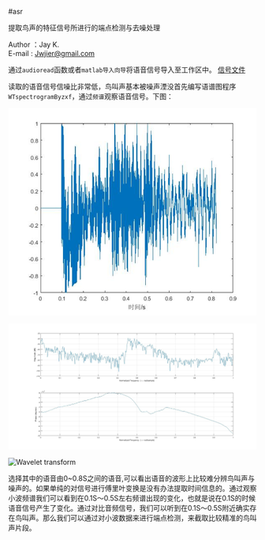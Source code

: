 #asr

提取鸟声的特征信号所进行的端点检测与去噪处理

Author ：Jay K.  
E-mail   : Jwjier@gmail.com

通过`audioread`函数或者`matlab导入向导`将语音信号导入至工作区中。  [信号文件](/测试.wav)  

读取的语音信号信噪比非常低，鸟叫声基本被噪声湮没首先编写语谱图程序`WTspectrogramByzxf`，通过`频谱`观察语音信号。下图：

![Time-Domain Waveforms](fig/时域波形.jpg)

![Fourier transform](fig/傅里叶变换Db.jpg)

![Wavelet transform](/Users/Jier/Desktop/code/asr/fig/频谱图.jpg)

选择其中的语音由0~0.8S之间的语音,可以看出语音的波形上比较难分辨鸟叫声与噪声的。如果单纯的对信号进行傅里叶变换是没有办法提取时间信息的。通过观察小波频谱我们可以看到在0.1S～0.5S左右频谱出现的变化，也就是说在0.1S的时候语音信号产生了变化。通过对比音频信号，我们可以听到在0.1S～0.5S附近确实存在鸟叫声。那么我们可以通过对小波数据来进行端点检测，来截取比较精准的鸟叫声片段。
